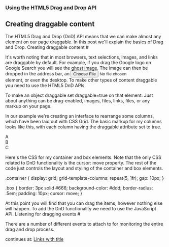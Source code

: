 ### Using the HTML5 Drag and Drop API

## Creating draggable content

The HTML5 Drag and Drop (DnD) API means that we can make almost any element on our page draggable. In this post we'll explain the basics of Drag and Drop.
Creating draggable content #

It's worth noting that in most browsers, text selections, images, and links are draggable by default. For example, if you drag the Google logo on Google Search you will see the ghost image. The image can then be dropped in the address bar, an <input type="file" /> element, or even the desktop. To make other types of content draggable you need to use the HTML5 DnD APIs.

To make an object draggable set draggable=true on that element. Just about anything can be drag-enabled, images, files, links, files, or any markup on your page.

In our example we're creating an interface to rearrange some columns, which have been laid out with CSS Grid. The basic markup for my columns looks like this, with each column having the draggable attribute set to true.

<div class="container">
  <div draggable="true" class="box">A</div>
  <div draggable="true" class="box">B</div>
  <div draggable="true" class="box">C</div>
</div>

Here's the CSS for my container and box elements. Note that the only CSS related to DnD functionality is the cursor: move property. The rest of the code just controls the layout and styling of the container and box elements.

.container {
  display: grid;
  grid-template-columns: repeat(5, 1fr);
  gap: 10px;
}

.box {
  border: 3px solid #666;
  background-color: #ddd;
  border-radius: .5em;
  padding: 10px;
  cursor: move;
}

At this point you will find that you can drag the items, however nothing else will happen. To add the DnD functionality we need to use the JavaScript API.
Listening for dragging events #

There are a number of different events to attach to for monitoring the entire drag and drop process.

continues at: [Links with title](https://web.dev/drag-and-drop/)